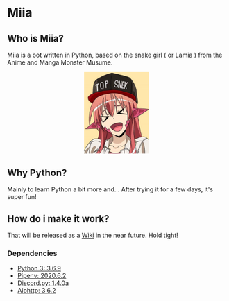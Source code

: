 # Miia
## Who is Miia?

Miia is a bot written in Python, based on the snake girl ( or Lamia ) from the Anime and Manga Monster Musume.

<p align="center"><img src="media/miia.webp" width="150px" /></p>

## Why Python?

Mainly to learn Python a bit more and... After trying it for a few days, it's super fun!

## How do i make it work?

That will be released as a [Wiki](https://github.com/taichikuji/miia-py/wiki) in the near future. Hold tight!

### Dependencies

- [Python 3: 3.6.9](https://www.python.org/downloads/)
- [Pipenv: 2020.6.2](https://pypi.org/project/pipenv/)
- [Discord.py: 1.4.0a](https://pypi.org/project/discord.py/)
- [Aiohttp: 3.6.2](https://pypi.org/project/aiohttp/)
